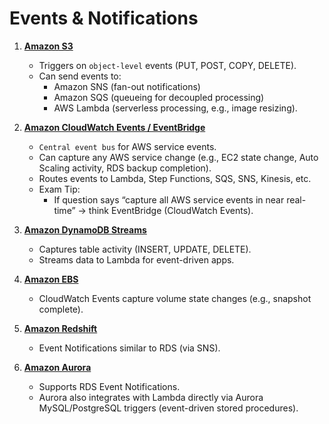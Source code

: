 # Events & Notifications

1. [**Amazon S3**](../Storage/S3.md)
    * Triggers on `object-level` events (PUT, POST, COPY, DELETE).
    * Can send events to:
        * Amazon SNS (fan-out notifications)
        * Amazon SQS (queueing for decoupled processing)
        * AWS Lambda (serverless processing, e.g., image resizing).

2. [**Amazon CloudWatch Events / EventBridge**](../Monitoring/EventBridge.md)
    * `Central event bus` for AWS service events.
    * Can capture any AWS service change (e.g., EC2 state change, Auto Scaling activity, RDS backup completion).
    * Routes events to Lambda, Step Functions, SQS, SNS, Kinesis, etc.
    * Exam Tip:
        * If question says “capture all AWS service events in near real-time” → think EventBridge (CloudWatch Events).

3. [**Amazon DynamoDB Streams**](../Database/DynamoDb.md)
    * Captures table activity (INSERT, UPDATE, DELETE).
    * Streams data to Lambda for event-driven apps.

4. [**Amazon EBS**](../Storage/ElasticBlockStorage.md)
    * CloudWatch Events capture volume state changes (e.g., snapshot complete).

5. [**Amazon Redshift**](../Database/fully-managed-purpose-built-database-options.md)
    * Event Notifications similar to RDS (via SNS).

6. [**Amazon Aurora**](../Database/Relational-Database-Service.md)
    * Supports RDS Event Notifications.
    * Aurora also integrates with Lambda directly via Aurora MySQL/PostgreSQL triggers (event-driven stored procedures).